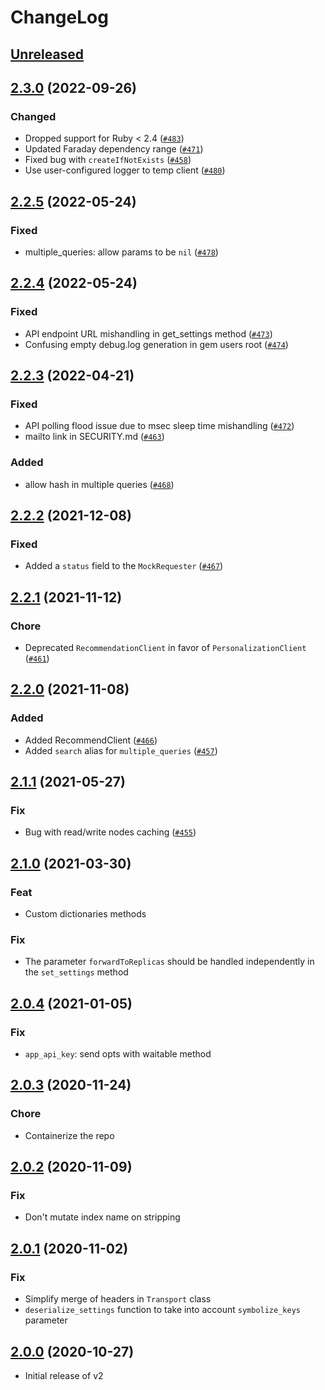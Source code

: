 # ChangeLog

## [Unreleased](https://github.com/algolia/algoliasearch-client-ruby/compare/2.3.0..master)

## [2.3.0](https://github.com/algolia/algoliasearch-client-ruby/compare/2.2.5...2.3.0) (2022-09-26)
### Changed
- Dropped support for Ruby < 2.4 ([`#483`](https://github.com/algolia/algoliasearch-client-ruby/pull/483))
- Updated Faraday dependency range ([`#471`](https://github.com/algolia/algoliasearch-client-ruby/pull/471))
- Fixed bug with `createIfNotExists` ([`#458`](https://github.com/algolia/algoliasearch-client-ruby/pull/458))
- Use user-configured logger to temp client ([`#480`](https://github.com/algolia/algoliasearch-client-ruby/pull/480))

## [2.2.5](https://github.com/algolia/algoliasearch-client-ruby/compare/2.2.4...2.2.5) (2022-05-24)
### Fixed
- multiple_queries: allow params to be `nil` ([`#478`](https://github.com/algolia/algoliasearch-client-ruby/pull/478))

## [2.2.4](https://github.com/algolia/algoliasearch-client-ruby/compare/2.2.3...2.2.4) (2022-05-24)
### Fixed
- API endpoint URL mishandling in get_settings method ([`#473`](https://github.com/algolia/algoliasearch-client-ruby/pull/473))
- Confusing empty debug.log generation in gem users root ([`#474`](https://github.com/algolia/algoliasearch-client-ruby/pull/474))

## [2.2.3](https://github.com/algolia/algoliasearch-client-ruby/compare/2.2.2...2.2.3) (2022-04-21)
### Fixed
- API polling flood issue due to msec sleep time mishandling ([`#472`](https://github.com/algolia/algoliasearch-client-ruby/pull/472))
- mailto link in SECURITY.md ([`#463`](https://github.com/algolia/algoliasearch-client-ruby/pull/463))

### Added
- allow hash in multiple queries ([`#468`](https://github.com/algolia/algoliasearch-client-ruby/pull/468))

## [2.2.2](https://github.com/algolia/algoliasearch-client-ruby/compare/2.2.1...2.2.2) (2021-12-08)
### Fixed
- Added a `status` field to the `MockRequester` ([`#467`](https://github.com/algolia/algoliasearch-client-ruby/pull/467))

## [2.2.1](https://github.com/algolia/algoliasearch-client-ruby/compare/2.2.0...2.2.1) (2021-11-12)
### Chore
- Deprecated `RecommendationClient` in favor of `PersonalizationClient` ([`#461`](https://github.com/algolia/algoliasearch-client-ruby/pull/461))

## [2.2.0](https://github.com/algolia/algoliasearch-client-ruby/compare/2.1.1...2.2.0) (2021-11-08)
### Added
- Added RecommendClient ([`#466`](https://github.com/algolia/algoliasearch-client-ruby/pull/466))
- Added `search` alias for `multiple_queries` ([`#457`](https://github.com/algolia/algoliasearch-client-ruby/pull/457))

## [2.1.1](https://github.com/algolia/algoliasearch-client-ruby/compare/2.1.0...2.1.1) (2021-05-27)

### Fix
- Bug with read/write nodes caching ([`#455`](https://github.com/algolia/algoliasearch-client-ruby/pull/455))

## [2.1.0](https://github.com/algolia/algoliasearch-client-ruby/compare/2.0.4...2.1.0) (2021-03-30)

### Feat
- Custom dictionaries methods

### Fix
- The parameter `forwardToReplicas` should be handled independently in the `set_settings` method

## [2.0.4](https://github.com/algolia/algoliasearch-client-ruby/compare/2.0.3...2.0.4) (2021-01-05)

### Fix
- `app_api_key`: send opts with waitable method

## [2.0.3](https://github.com/algolia/algoliasearch-client-ruby/compare/2.0.2...2.0.3) (2020-11-24)

### Chore
- Containerize the repo

## [2.0.2](https://github.com/algolia/algoliasearch-client-ruby/compare/2.0.1...2.0.2) (2020-11-09)

### Fix
- Don't mutate index name on stripping

## [2.0.1](https://github.com/algolia/algoliasearch-client-ruby/compare/2.0.0...2.0.1) (2020-11-02)

### Fix
- Simplify merge of headers in `Transport` class
- `deserialize_settings` function to take into account `symbolize_keys` parameter

## [2.0.0](https://github.com/algolia/algoliasearch-client-ruby/releases/tag/2.0.0) (2020-10-27)

* Initial release of v2
